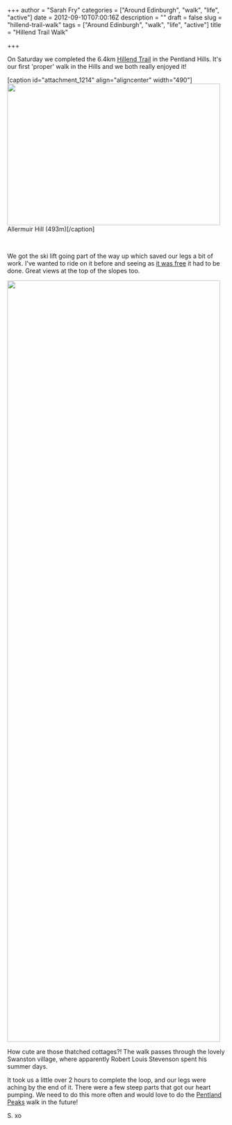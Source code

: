 +++
author = "Sarah Fry"
categories = ["Around Edinburgh", "walk", "life", "active"]
date = 2012-09-10T07:00:16Z
description = ""
draft = false
slug = "hillend-trail-walk"
tags = ["Around Edinburgh", "walk", "life", "active"]
title = "Hillend Trail Walk"

+++


On Saturday we completed the 6.4km <a href="http://www.edinburgh.org/see-do/activities/walking/hill-end-trail" target="_blank">Hillend Trail</a> in the Pentland Hills. It's our first 'proper' walk in the Hills and we both really enjoyed it!

[caption id="attachment_1214" align="aligncenter" width="490"]<a href="https://yayfryday.com/images/2012/09/capitalviewwalk.jpg"><img class="size-full wp-image-1214" title="allermuir hill" src="https://yayfryday.com/images/2012/09/capitalviewwalk.jpg" alt="" width="490" height="326" /></a> Allermuir Hill (493m)[/caption]

&nbsp;

We got the ski lift going part of the way up which saved our legs a bit of work. I've wanted to ride on it before and seeing as <a title="European Heritage Days" href="https://yayfryday.com/post/european-heritage-days/" target="_blank">it was free</a> it had to be done. Great views at the top of the slopes too.

<a href="https://yayfryday.com/images/2012/09/cvw.jpg"><img class="aligncenter size-full wp-image-1215" title="capital view walk" src="https://yayfryday.com/images/2012/09/cvw.jpg" alt="" width="490" height="1752" /></a>

How cute are those thatched cottages?! The walk passes through the lovely Swanston village, where apparently Robert Louis Stevenson spent his summer days.

It took us a little over 2 hours to complete the loop, and our legs were aching by the end of it. There were a few steep parts that got our heart pumping. We need to do this more often and would love to do the <a href="http://www.edinburgh.org/see-do/activities/walking/pentland-peaks" target="_blank">Pentland Peaks</a> walk in the future!

S. xo


